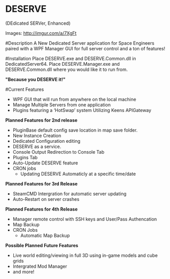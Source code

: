 DESERVE 
=====
(DEdicated SERVer, Enhanced)

Images: http://imgur.com/a/7XgFt

#Description
A New Dedicated Server application for Space Engineers paired with a WPF Manager GUI for full server control and a ton of features!

#Installation
Place DESERVE.exe and DESERVE.Common.dll in DedicatedServer64.
Place DESERVE.Manager.exe and DESERVE.Common.dll where you would like it to run from.

**"Because you DESERVE it!"**


#Current Features
* WPF GUI that will run from anywhere on the local machine
* Manage Multiple Servers from one application
* Plugins featuring a ‘HotSwap’ system Utilizing Keens APIGateway

**Planned Features for 2nd release**
* PluginBase default config save location in map save folder.
* New Instance Creation
* Dedicated Configuration editing
* DESERVE as a service.
* Console Output Redirection to Console Tab
* Plugins Tab
* Auto-Update DESERVE feature
* CRON jobs
    * Updating DESERVE Automaticly at a specific time/date   
    
    
**Planned Features for 3rd Release**
* SteamCMD Intergration for automatic server updating
* Auto-Restart on server crashes

**Planned Features for 4th Release**
* Manager remote control with SSH keys and User/Pass Authencation
* Map Backup
* CRON Jobs
    * Automatic Map Backup

**Possible Planned Future Features**
* Live world editing/viewing in full 3D using in-game models and cube grids
* Intergrated Mod Manager
* and more!
 
